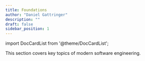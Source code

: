 ```yaml
---
title: Foundations
author: "Daniel Gattringer"
description: ""
draft: false
sidebar_position: 1
---
```


import DocCardList from '@theme/DocCardList';

This section covers key topics of modern software engineering.

<DocCardList />
